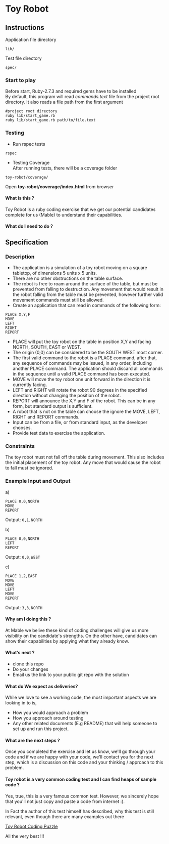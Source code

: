 # Toy Robot
## Instructions
Application file directory
```
lib/
```  
Test file directory
```
spec/
```
### Start to play
Before start, Ruby-2.7.3 and required gems have to be installed  
By default, this program will read *commands.text* file from the project root directory. It also reads a file path from the first argument  
```
#project root directory
ruby lib/start_game.rb
ruby lib/start_game.rb path/to/file.text
```
### Testing
- Run rspec tests
```
rspec
```
- Testing Coverage  
After running tests, there will be a coverage folder  
```
toy-robot/coverage/
```
Open **toy-robot/coverage/index.html** from browser  

#### What is this ?

Toy Robot is a ruby coding exercise that we get our potential candidates  complete for us (Mable) to understand their capabilities.  

#### What do I need to do ?

## Specification

### Description
- The application is a simulation of a toy robot moving on a square tabletop, 
  of dimensions 5 units x 5 units.
- There are no other obstructions on the table surface.
- The robot is free to roam around the surface of the table, but must be 
  prevented from falling to destruction. Any movement that would result in the 
  robot falling from the table must be prevented, however further valid 
  movement commands must still be allowed.
- Create an application that can read in commands of the following form:

```
PLACE X,Y,F
MOVE
LEFT
RIGHT
REPORT
```

- PLACE will put the toy robot on the table in position X,Y and facing NORTH,
  SOUTH, EAST or WEST.
- The origin (0,0) can be considered to be the SOUTH WEST most corner.
- The first valid command to the robot is a PLACE command, after that, any
  sequence of commands may be issued, in any order, including another PLACE
  command. The application should discard all commands in the sequence until a
  valid PLACE command has been executed.
- MOVE will move the toy robot one unit forward in the direction it is currently
  facing.
- LEFT and RIGHT will rotate the robot 90 degrees in the specified direction
  without changing the position of the robot.
- REPORT will announce the X,Y and F of the robot. This can be in any form, but
  standard output is sufficient.
- A robot that is not on the table can choose the ignore the MOVE, LEFT, RIGHT
  and REPORT commands.
- Input can be from a file, or from standard input, as the developer chooses.
- Provide test data to exercise the application.

### Constraints
The toy robot must not fall off the table during movement. This also includes 
the initial placement of the toy robot. Any move that would cause the robot 
to fall must be ignored.

### Example Input and Output
a)
```
PLACE 0,0,NORTH
MOVE
REPORT
```
Output: `0,1,NORTH`

b)
```
PLACE 0,0,NORTH
LEFT
REPORT
```
Output: `0,0,WEST`

c)
```
PLACE 1,2,EAST
MOVE
MOVE
LEFT
MOVE
REPORT
```
Output: `3,3,NORTH`

#### Why am I doing this ?

At Mable we belive these kind of coding challenges will give us more visibility on the candidate's strengths. On the other have, candidates can show their 
capabilities by applying what they already know. 

#### What’s next ?

- clone this repo
- Do your changes
- Email us the link to your public git repo with the solution


#### What do We expect as deliveries?

While we love to see a working code, the most important aspects we are looking in to is, 

- How you would approach a problem 
- How you approach around testing 
- Any other related documents (E.g README) that will help someone to set up and run this project.

#### What are the next steps ? 

Once you completed the exercise and let us know, we'll go through your code and if we are happy with your code, we'll contact you for the next step, which is a 
discussion on this code and your thinking / approach to this problem. 

#### Toy robot is a very common coding test and I can find heaps of sample code ?

Yes, true, this is a very famous common test. However, we sincerely hope that you'll not just copy and paste a code from internet :). 

In Fact the author of this test himself has described, why this test is still relevant, even though there are many examples out there

[Toy Robot Coding Puzzle](https://joneaves.wordpress.com/2014/07/21/toy-robot-coding-test/)

All the very best !!!
